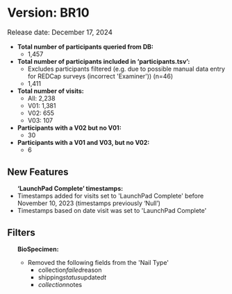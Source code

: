 # Version: BR10

<p style="font-size: 1.1em">Release date: December 17, 2024</p>


<ul>
<li><strong>Total number of participants queried from DB:</strong>
<ul>
<li>1,457  </ul></li>
</li>
<li><strong>Total number of participants included in ‘participants.tsv’:</strong>
<ul>
<li>Excludes participants filtered (e.g. due to possible manual data entry for REDCap surveys (incorrect 'Examiner')) (n=46)  </li>
<li>1,411  </li></ul>
</li>
<li><strong>Total number of visits:</strong>
<ul>
<li>All: 2,238  </li>
<li>V01: 1,381  </li>
<li>V02: 655  </li>
<li>V03: 107  </li></ul>
</li>
<li><strong>Participants with a V02 but no V01:</strong>
<ul>
<li>30  </li></ul>
</li>
<li><strong>Participants with a V01 and V03, but no V02:</strong>
<ul>
<li>6</li></ul>
</li>
</ul>

## New Features
<ul>
<b>‘LaunchPad Complete’ timestamps:</b>
<li>Timestamps added for visits set to 'LaunchPad Complete' before November 10, 2023 (timestamps previously ‘Null’)  </li>
<li>Timestamps based on date visit was set to 'LaunchPad Complete'  </li>
</ul>

## Filters

<ul>
<b>BioSpecimen:</b>
<ul>
<li>Removed the following fields from the 'Nail Type' <br />
<ul>
<li>collection<em>failed</em>reason  </li>
<li>shipping<em>status</em>update<em>dt  </li>
<li>collection</em>notes</li></ul>
</li>
</ul>

